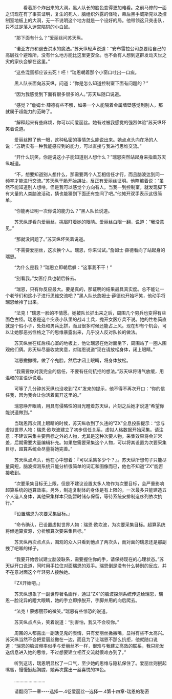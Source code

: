 <div class="read-content j_readContent" id="">
                <p>　　　　看着那个炸出来的大洞，黑人队长的脸色变得更加难看。之前马修的一面之词现在有了事实证明，复生的死人，脑组织外露的怪物，幕后黑手威斯克以及控制室地板上的大洞，无一不说明这个地方就是一个设好的局。他带领这只突击队，只不过是落入迷宫陷阱的小白鼠。<p>　　“那下面有什么？”爱丽丝问苏天纵。<p>　　“诺亚方舟和退去洪水的魔法。”苏天纵轻声说道：“安布雷拉公司总要给自己的高层找个避难所，没有什么地方能比这里更安全。也不会有人想到这群发动灭世之灾的家伙会躲在这里。”<p>　　“这些混蛋都应该去死！呸！”瑞恩朝着那个小窗口吐出一口痰。<p>　　黑人队长面向苏天纵，问道：“你是怎么知道控制室下面有问题的？”<p>　　“因为我感觉到下面有很多很多的人。”苏天纵随口说道。<p>　　“感觉？”詹姆士·薛德有些不解，如果一个人能隔着金属墙壁感觉到别人，那就属于超能力的范畴了。<p>　　“解释起来有些麻烦，你可以问爱丽丝。她有过被我感觉的强烈体验”苏天纵坏笑着说道。<p>　　爱丽丝瞪了他一眼，这种私密的事情怎么能说出来。她点点头向在场的人说：“苏确实有一种我能感应到的能力，可以直接与我进行思维交流。”<p>　　“开什么玩笑，你是说这小子能知道别人想什么？”瑞恩突然站起身来指着苏天纵喊道。<p>　　“不，想要知道别人想什么，那需要两个人互相信任才行，而且脑波达到同一频率才能进行交流。”苏天纵干脆开始胡扯，反正有爱丽丝证明。他瞎编着说：“虽然不能知道别人想啥，但是我可以感觉个方向有人。当我一到控制室，就发现脚下有大量的人类脑波活动，猜也能猜到下面还有空间了吧。”他摊开双手表示这很简单。<p>　　“你能再证明一次你说的能力么？”黑人队长说道。<p>　　苏天纵却看向爱丽丝，挑眉盯着她的眼睛。爱丽丝白眼一翻，说道：“我没意见。”<p>　　“那就没问题了。”苏天纵坏笑着说道。<p>　　“不需要爱丽丝，这次换个人。瑞恩，你来试试。”詹姆士·薛德看向了站起身的瑞恩。<p>　　“为什么是我？”瑞恩立即朝后躲：“这事我不干！”<p>　　“别看我。”女医疗兵也朝后躲去。<p>　　“瑞恩，只有你反应最大。要是真的，那证明的结果最具真实度。总不能让一个老爷们和这小子进行思维交流吧？”黑人队长詹姆士·薛德也开始坏笑，他动手将瑞恩给拎了出来。<p>　　“法克！”瑞恩一脸的不情愿。她被队长抓出来之后，周围几个男兵也变得有些面色古怪。瑞恩是这个突袭小队里的战斗士兵，抛开女医疗兵不说。她的性格简直就是个假小子，处处和男兵比拼，而且很多时候还能占上风。现在却有个机会，可以让她那恶劣性格之下的思维暴露出来，几乎没人反对队长的做法。<p>　　苏天纵坐在红后核心室的地板上，他让瑞恩在他对面坐下，周围站了一圈人围观他们俩。苏天纵尽量收敛笑意，对瑞恩说道“现在请放松身体，闭上眼睛。”<p>　　瑞恩撇撇嘴，做了个鬼脸。然后才闭上眼睛，将身体放松。<p>　　“我需要你对我完全的信任，不要有任何抗拒的想法。”苏天纵将语气放缓，用温和的言语诉说着。<p>　　可等了几分钟苏天纵也没收到“ZX”发来的提示，他不得不再次开口：“你的信任我，因为我会让你活着离开这里的。”<p>　　瑞恩睁开眼睛，用具有侵略性的目光瞪着苏天纵，片刻之后她才说道“希望你能说道做到。”<p>　　当瑞恩再次闭上眼睛的时候，苏天纵收到了久违的”ZX”全息投影提示：“您与虚拟世界人物：瑞恩·欧坎波建立了初步信任关系，虚拟人格数据开始采集。请注意：不建议采集主要目标之外的人物，尤其是这种次要人物，采集效果将会非常差，后期需要大量编辑补充。如果您需要采集这个人物，可以将其设置为次要采集目标，超算系统会尽量将她完善。”<p>　　苏天纵点点头，他在心中想着：『可以采集多少个？』。苏天纵所想句子只能尽量简短，脑波探测系统只能分析很简单的词汇和图像而已，他也不知道“ZX”能否接收到。<p>　　“次要采集目标无上限，但是不建议设置太多人物作为次要目标，会严重影响超算系统的运算效率。另外，制造复制体的身体是有上限的，一次最多只能建造五个人造人身体，其他采集样本只能暂时储存保留，等待系统安排制造序列依次执行。”<p>　　『设置瑞恩为次要采集目标。』<p>　　“命令确认，已设置虚拟世界人物：瑞恩·欧坎波，为次要采集目标。超算系统将倾运算资源，分析解算次要采集目标。”<p>　　苏天纵再次点点头，围观的众人只看到他点了两次头，而对面的瑞恩还是那副拽了吧唧的样子。<p>　　“我要开始尝试建立脑波联系，需要握住你的手，请保持现在的心理状态。”苏天纵开口说道，同时用手拉住对面瑞恩的双手。瑞恩倒是没有什么特别的反应，并不在意对面这个年轻男人接触她。<p>　　『ZX开始吧。』<p>　　苏天纵想象了一副世界著名画作，通过“ZX”的脑波探测系统传送给瑞恩，瑞恩一脸诧异的瞪大眼睛，她的手立即挣脱开，手脚并用的向后爬去。<p>　　“法克！蒙娜丽莎的微笑。”瑞恩有些惊恐的说道。<p>　　苏天纵点点头，笑着说道：“别害怕，我又不会咬你。”<p>　　周围的人都露出一副活见鬼的表情，只有爱丽丝撇撇嘴，显得有些不太高兴。苏天纵当然不会把爱丽丝撇在一边，而且为了让瑞恩不那么抗拒，他就随口说道：“瑞恩的脑波频率似乎与爱丽丝不一样，很难与我建立高效的联系，我只能发送信息进入她的思维，不过想要建立相互交流就很难办到了。”<p>　　听到这话，瑞恩明显松了一口气，至少她的思维与隐私保住了。爱丽丝则抿起嘴唇，慢慢挺起胸膛，她再次露出一丝喜悦的神色。<p>　　……………………<p>　　请翻阅下一章----选择一.4卷爱丽丝--选择一.4第十四章-瑞恩的秘密<p> 
            </div>